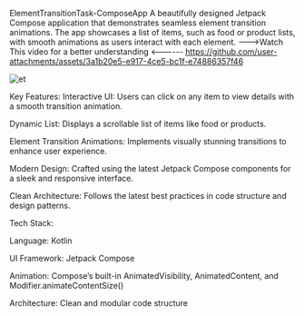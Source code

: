ElementTransitionTask-ComposeApp
A beautifully designed Jetpack Compose application that demonstrates seamless element transition animations. The app showcases a list of items, such as food or product lists, with smooth animations as users interact with each element.
--->Watch This video for a better understanding <------
https://github.com/user-attachments/assets/3a1b20e5-e917-4ce5-bc1f-e74886357f46

![et](https://github.com/user-attachments/assets/5c13cc6d-b17c-458d-9f79-fdf4da98d093)


Key Features:
Interactive UI: Users can click on any item to view details with a smooth transition animation.

Dynamic List: Displays a scrollable list of items like food or products.

Element Transition Animations: Implements visually stunning transitions to enhance user experience.

Modern Design: Crafted using the latest Jetpack Compose components for a sleek and responsive interface.

Clean Architecture: Follows the latest best practices in code structure and design patterns.

Tech Stack:

Language: Kotlin

UI Framework: Jetpack Compose

Animation: Compose’s built-in AnimatedVisibility, AnimatedContent, and Modifier.animateContentSize()

Architecture: Clean and modular code structure
